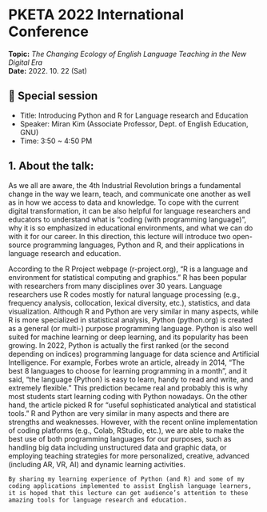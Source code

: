 # PKETA 2022 International Conference
**Topic:** _The Changing Ecology of English Language Teaching in the New Digital Era_  
**Date:** 2022. 10. 22 (Sat)


## 🔹 Special session
* Title: Introducing Python and R for Language research and Education
* Speaker: Miran Kim (Associate Professor, Dept. of English Education, GNU)
* Time: 3:50 ~ 4:50 PM

## 1. About the talk:

As we all are aware, the 4th Industrial Revolution brings a fundamental change in the way we learn, teach, and communicate one another as well as in how we access to data and knowledge. To cope with the current digital transformation, it can be also helpful for language researchers and educators to understand what is “coding (with programming language)”, why it is so emphasized in educational environments, and what we can do with it for our career. In this direction, this lecture will introduce two open-source programming languages, Python and R, and their applications in language research and education.  

According to the R Project webpage (r-project.org), “R is a language and environment for statistical computing and graphics.” R has been popular with researchers from many disciplines over 30 years. Language researchers use R codes mostly for natural language processing (e.g., frequency analysis, collocation, lexical diversity, etc.), statistics, and data visualization. Although R and Python are very similar in many aspects, while R is more specialized in statistical analysis, Python (python.org) is created as a general (or multi-) purpose programming language. Python is also well suited for machine learning or deep learning, and its popularity has been growing. In 2022, Python is actually the first ranked (or the second depending on indices) programming language for data science and Artificial Intelligence. For example, Forbes wrote an article, already in 2014, “The best 8 languages to choose for learning programming in a month”, and it said, “the language (Python) is easy to learn, handy to read and write, and extremely flexible.” This prediction became real and probably this is why most students start learning coding with Python nowadays. On the other hand, the article picked R for “useful sophisticated analytical and statistical tools.” R and Python are very similar in many aspects and there are strengths and weaknesses. However, with the recent online implementation of coding platforms (e.g., Colab, RStudio, etc.), we are able to make the best use of both programming languages for our purposes, such as handling big data including unstructured data and graphic data, or employing teaching strategies for more personalized, creative, advanced (including AR, VR, AI) and dynamic learning activities.  

	By sharing my learning experience of Python (and R) and some of my coding applications implemented to assist English language learners, it is hoped that this lecture can get audience’s attention to these amazing tools for language research and education. 


